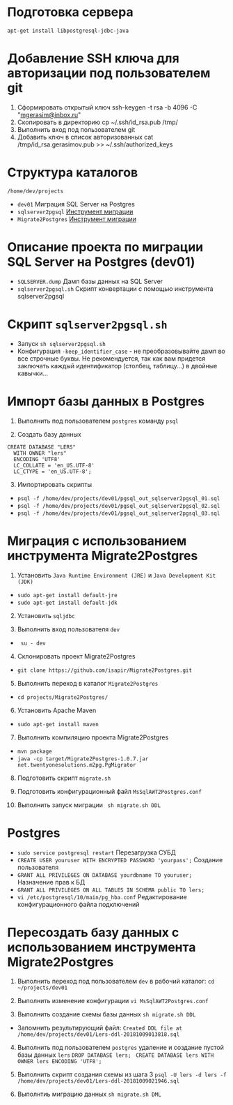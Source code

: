 Подготовка сервера
=============================================
```
apt-get install libpostgresql-jdbc-java
```

Добавление SSH ключа для авторизации под пользователем git
=============================================
1. Сформировать открытый ключ ssh-keygen -t rsa -b 4096 -C "mgerasim@inbox.ru"
2. Скопировать в директорию cp  ~/.ssh/id_rsa.pub /tmp/
3. Выполнить вход под пользователем git
4. Добавить ключ в список авторизованных cat /tmp/id_rsa.gerasimov.pub >> ~/.ssh/authorized_keys


Структура каталогов
=============================================
```
/home/dev/projects
```
* ```dev01``` Миграция SQL Server на Postgres
* ```sqlserver2pgsql``` [Инструмент миграции](https://github.com/dalibo/sqlserver2pgsql)
* ```Migrate2Postgres``` [Инструмент миграции](https://github.com/isapir/Migrate2Postgres)

Описание проекта по миграции SQL Server на Postgres (dev01)
=============================================
* ```SQLSERVER.dump``` Дамп базы данных на SQL Server
* ```sqlserver2pgsql.sh``` Скрипт конвертации с помощью инструмента sqlserver2pgsql

Скрипт ```sqlserver2pgsql.sh```
=============================================
* Запуск ```sh sqlserver2pgsql.sh```
* Конфигурация
``` -keep_identifier_case ``` - не преобразовывайте дамп во все строчные буквы. Не рекомендуется, так как вам придется заключать каждый идентификатор (столбец, таблицу...) в двойные кавычки…

Импорт базы данных в Postgres
=============================================
1. Выполнить под пользователем ```postgres``` команду ```psql```

2. Создать базу данных 
```
CREATE DATABASE "LERS"
  WITH OWNER "lers"
  ENCODING 'UTF8'
  LC_COLLATE = 'en_US.UTF-8'
  LC_CTYPE = 'en_US.UTF-8';
```

3. Импортировать скрипты 
* ```psql -f /home/dev/projects/dev01/pgsql_out_sqlserver2pgsql_01.sql```
* ```psql -f /home/dev/projects/dev01/pgsql_out_sqlserver2pgsql_02.sql```
* ```psql -f /home/dev/projects/dev01/pgsql_out_sqlserver2pgsql_03.sql```

Миграция с использованием инструмента Migrate2Postgres 
=============================================
1. Установить ```Java Runtime Environment (JRE)``` и ```Java Development Kit (JDK)```
* ```sudo apt-get install default-jre```
* ```sudo apt-get install default-jdk```

2. Установить ```sqljdbc```

3. Выполнить вход пользователя ```dev```
* ``` su - dev```

4. Склонировать проект Migrate2Postgres 
* ```git clone https://github.com/isapir/Migrate2Postgres.git```

5. Выполнить переход в каталог ```Migrate2Postgres```
* ```cd projects/Migrate2Postgres/```

6. Установить Apache Maven
* ```sudo apt-get install maven```

7. Выполнить компиляцию проекта Migrate2Postgres
* ```mvn package```
* ```java -cp target/Migrate2Postgres-1.0.7.jar net.twentyonesolutions.m2pg.PgMigrator```

8. Подготовить скрипт ```migrate.sh```

9. Подготовить конфигурационный файл ```MsSqlAWT2Postgres.conf```

10. Выполнить запуск миграции 
``` sh migrate.sh DDL```

Postgres
=============================================
* ```sudo service postgresql restart``` Перезагрузка СУБД
* ```CREATE USER youruser WITH ENCRYPTED PASSWORD 'yourpass';``` Создание пользователя
* ```GRANT ALL PRIVILEGES ON DATABASE yourdbname TO youruser;``` Назначение прав к БД
* ```GRANT ALL PRIVILEGES ON ALL TABLES IN SCHEMA public TO lers; ```
* ```vi /etc/postgresql/10/main/pg_hba.conf``` Редактирование конфигурационного файла подключений

Пересоздать базу данных с использованием инструмента Migrate2Postgres 
=============================================
1. Выполнить переход под пользователем ```dev``` в рабочий каталог:
```cd ~/projects/dev01```

2. Выполнить изменение конфигурации 
```vi MsSqlAWT2Postgres.conf```

3. Выполнить создание схемы базы данных 
```sh migrate.sh DDL```

* Запомнить результирующий файл:
```Created DDL file at /home/dev/projects/dev01/Lers-ddl-20181009013818.sql```

4. Выполнить под пользователем ```postgres``` удаление и создание пустой базы данных ```lers```
```DROP DATABASE lers;```
``` CREATE DATABASE lers WITH OWNER lers ENCODING 'UTF8';```

5. Выполнить скрипт создания схемы из шага 3
```psql -U lers -d lers -f /home/dev/projects/dev01/Lers-ddl-20181009021946.sql```

6. Выполнтиь миграцию данных
```sh migrate.sh DML```
